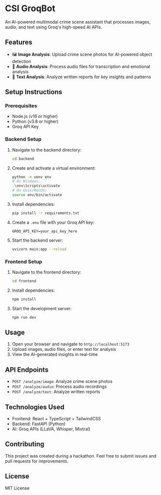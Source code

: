 # CSI GroqBot

An AI-powered multimodal crime scene assistant that processes images, audio, and text using Groq's high-speed AI APIs.

## Features

- 🖼️ **Image Analysis**: Upload crime scene photos for AI-powered object detection
- 🎤 **Audio Analysis**: Process audio files for transcription and emotional analysis
- 📝 **Text Analysis**: Analyze written reports for key insights and patterns

## Setup Instructions

### Prerequisites

- Node.js (v16 or higher)
- Python (v3.8 or higher)
- Groq API Key

### Backend Setup

1. Navigate to the backend directory:
   ```bash
   cd backend
   ```

2. Create and activate a virtual environment:
   ```bash
   python -m venv env
   # On Windows:
   .\env\Scripts\activate
   # On Unix/MacOS:
   source env/bin/activate
   ```

3. Install dependencies:
   ```bash
   pip install -r requirements.txt
   ```

4. Create a `.env` file with your Groq API key:
   ```
   GROQ_API_KEY=your_api_key_here
   ```

5. Start the backend server:
   ```bash
   uvicorn main:app --reload
   ```

### Frontend Setup

1. Navigate to the frontend directory:
   ```bash
   cd frontend
   ```

2. Install dependencies:
   ```bash
   npm install
   ```

3. Start the development server:
   ```bash
   npm run dev
   ```

## Usage

1. Open your browser and navigate to `http://localhost:5173`
2. Upload images, audio files, or enter text for analysis
3. View the AI-generated insights in real-time

## API Endpoints

- `POST /analyze/image`: Analyze crime scene photos
- `POST /analyze/audio`: Process audio recordings
- `POST /analyze/text`: Analyze written reports

## Technologies Used

- Frontend: React + TypeScript + TailwindCSS
- Backend: FastAPI (Python)
- AI: Groq APIs (LLaVA, Whisper, Mixtral)

## Contributing

This project was created during a hackathon. Feel free to submit issues and pull requests for improvements.

## License

MIT License 